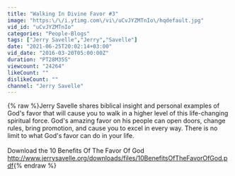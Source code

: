 ```yaml
---
title: "Walking In Divine Favor #3"
image: "https:\/\/i.ytimg.com\/vi\/uCvJYZMTnIo\/hqdefault.jpg"
vid_id: "uCvJYZMTnIo"
categories: "People-Blogs"
tags: ["Jerry Savelle","Jerry","Savelle"]
date: "2021-06-25T20:02:14+03:00"
vid_date: "2016-03-20T05:00:00Z"
duration: "PT28M35S"
viewcount: "24264"
likeCount: ""
dislikeCount: ""
channel: "Jerry Savelle"
---
```

{% raw %}Jerry Savelle shares biblical insight and personal examples of God's favor that will cause you to walk in a higher level of this life-changing spiritual force. God's amazing favor on his people can open doors, change rules, bring promotion, and cause you to excel in every way.  There is no limit to what God's favor can do in your life.<br /><br />Download the 10 Benefits Of The Favor Of God <a rel="nofollow" target="blank" href="http://www.jerrysavelle.org/downloads/files/10BenefitsOfTheFavorOfGod.pdf">http://www.jerrysavelle.org/downloads/files/10BenefitsOfTheFavorOfGod.pdf</a>{% endraw %}
